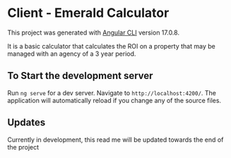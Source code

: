 # Client - Emerald Calculator

This project was generated with [Angular CLI](https://github.com/angular/angular-cli) version 17.0.8.

It is a basic calculator that calculates the ROI on a property that may be managed with an agency of a 3 year period.

## To Start the development server

Run `ng serve` for a dev server. Navigate to `http://localhost:4200/`. The application will automatically reload if you change any of the source files.

## Updates
Currently in development, this read me will be updated towards the end of the project